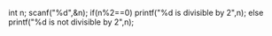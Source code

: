 int n;
scanf("%d",&n);
if(n%2==0)
printf("%d is divisible by 2",n);
else
printf("%d is not divisible by 2",n);
